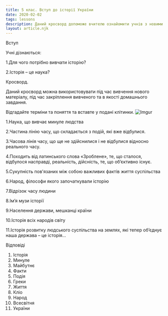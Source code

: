 ```yaml
---
title: 5 клас. Вступ до історії України
date: 2020-02-02
tags: lessons
description: Даний кросворд допоможе вчителю ознайомити учнів з новими поняттями та термінами уроку і узагальнити знання учнів
layout: article.njk
---
```




Вступ

Учні дізнаються:

1.Для чого потрібно вивчати історію?

2.Історія – це наука?

Кросворд.

Даний кросворд можна використовувати під час вивчення нового матеріалу, під час закріплення вивченого та в якості домашнього завдання.

Відгадайте терміни та поняття та вставте у подані клітинки.
![Imgur](https://i.imgur.com/9ZKn7yI.png)

1.Наука, що вивчає минуле людства

2.Частина лінію часу, що складається з подій, які вже відбулися.

3.Часова лінія часу, що ще не здійснилися і не відбулися відносно реального часу.

4.Походить від латинського слова «Зроблене», те, що сталося, відбулося насправді, реальність, дійсність, те, що об’єктивно існує.

5.Сукупність пов'язаних між собою важливих фактів життя суспільства

6.Народ, філософи якого започаткували історію

7.Відрізок часу людини

8.Ім’я музи історії

9.Населення держави, мешканці країни

10.Історія всіх народів світу

11.Історія розвитку людського суспільства на землях, які тепер об’єднує наша держава – це історія…

Відповіді

1. Історія
2. Минуле
3. Майбутнє
4. Факти
5. Подія
6. Греки
7. Життя
8. Кліо
9. Народ
10. Всесвітня
11. України


